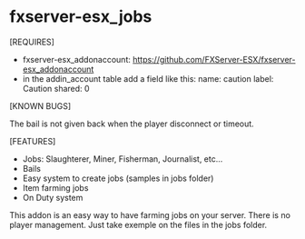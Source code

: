 # fxserver-esx_jobs
[REQUIRES]
- fxserver-esx_addonaccount: https://github.com/FXServer-ESX/fxserver-esx_addonaccount
- in the addin_account table add a field like this:
	name: caution
	label: Caution
	shared: 0

[KNOWN BUGS]

The bail is not given back when the player disconnect or timeout.

[FEATURES]
- Jobs: Slaughterer, Miner, Fisherman, Journalist, etc...
- Bails
- Easy system to create jobs (samples in jobs folder)
- Item farming jobs
- On Duty system

This addon is an easy way to have farming jobs on your server. 
There is no player management. 
Just take exemple on the files in the jobs folder.